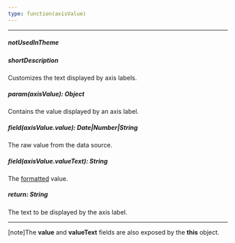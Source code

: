 ```yaml
---
type: function(axisValue)
---
```

---
##### notUsedInTheme

##### shortDescription
Customizes the text displayed by axis labels.

##### param(axisValue): Object
Contains the value displayed by an axis label.

##### field(axisValue.value): Date|Number|String
The raw value from the data source.

##### field(axisValue.valueText): String
The <a href="/Documentation/17_1/ApiReference/Data_Visualization_Widgets/dxChart/Configuration/valueAxis/label/#format">formatted</a> value.

##### return: String
The text to be displayed by the axis label.

---
[note]The **value** and **valueText** fields are also exposed by the **this** object.